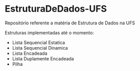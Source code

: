 # EstruturaDeDados-UFS
Repositório referente a matéria de Estrutura de Dados na UFS

Estruturas implementadas até o momento:
 - Lista Sequencial Estatica
 - Lista Sequencial Dinamica
 - Lista Encadeada
 - Lista Duplamente Encadeada
 - Pilha
